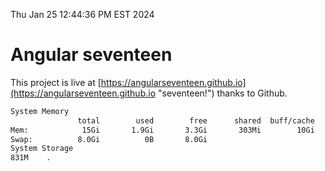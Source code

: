 Thu Jan 25 12:44:36 PM EST 2024

# Angular seventeen


This project is live at [https://angularseventeen.github.io](https://angularseventeen.github.io "seventeen!") thanks to Github.

```bash
System Memory
               total        used        free      shared  buff/cache   available
Mem:            15Gi       1.9Gi       3.3Gi       303Mi        10Gi        13Gi
Swap:          8.0Gi          0B       8.0Gi
System Storage
831M	.
```
```bash

